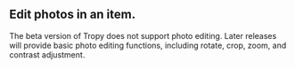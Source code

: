 ## Edit photos in an item.

The beta version of Tropy does not support photo editing. Later releases will provide basic photo editing functions, including rotate, crop, zoom, and contrast adjustment.

